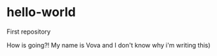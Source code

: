 # hello-world
First repository

How is going?!
My name is Vova and I don't know why i'm writing this)
